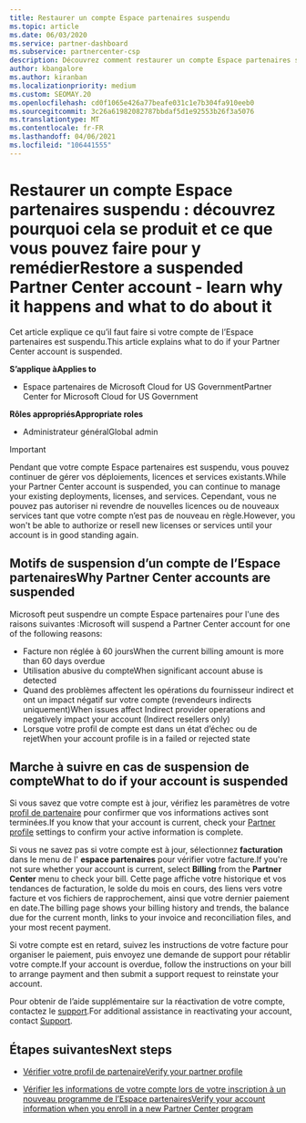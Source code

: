 ```yaml
---
title: Restaurer un compte Espace partenaires suspendu
ms.topic: article
ms.date: 06/03/2020
ms.service: partner-dashboard
ms.subservice: partnercenter-csp
description: Découvrez comment restaurer un compte Espace partenaires suspendu, pourquoi un compte peut être suspendu et comment utiliser votre compte pendant la suspension.
author: kbangalore
ms.author: kiranban
ms.localizationpriority: medium
ms.custom: SEOMAY.20
ms.openlocfilehash: cd0f1065e426a77beafe031c1e7b304fa910eeb0
ms.sourcegitcommit: 3c26a61982082787bbdaf5d1e92553b26f3a5076
ms.translationtype: MT
ms.contentlocale: fr-FR
ms.lasthandoff: 04/06/2021
ms.locfileid: "106441555"
---
```

# <a name="restore-a-suspended-partner-center-account---learn-why-it-happens-and-what-to-do-about-it"></a><span data-ttu-id="29a17-103">Restaurer un compte Espace partenaires suspendu : découvrez pourquoi cela se produit et ce que vous pouvez faire pour y remédier</span><span class="sxs-lookup"><span data-stu-id="29a17-103">Restore a suspended Partner Center account - learn why it happens and what to do about it</span></span>

<span data-ttu-id="29a17-104">Cet article explique ce qu’il faut faire si votre compte de l’Espace partenaires est suspendu.</span><span class="sxs-lookup"><span data-stu-id="29a17-104">This article explains what to do if your Partner Center account is suspended.</span></span>

<span data-ttu-id="29a17-105">**S’applique à**</span><span class="sxs-lookup"><span data-stu-id="29a17-105">**Applies to**</span></span>

- <span data-ttu-id="29a17-106">Espace partenaires de Microsoft Cloud for US Government</span><span class="sxs-lookup"><span data-stu-id="29a17-106">Partner Center for Microsoft Cloud for US Government</span></span>

<span data-ttu-id="29a17-107">**Rôles appropriés**</span><span class="sxs-lookup"><span data-stu-id="29a17-107">**Appropriate roles**</span></span>

- <span data-ttu-id="29a17-108">Administrateur général</span><span class="sxs-lookup"><span data-stu-id="29a17-108">Global admin</span></span>


> [!IMPORTANT]  
> <span data-ttu-id="29a17-109">Pendant que votre compte Espace partenaires est suspendu, vous pouvez continuer de gérer vos déploiements, licences et services existants.</span><span class="sxs-lookup"><span data-stu-id="29a17-109">While your Partner Center account is suspended, you can continue to manage your existing deployments, licenses, and services.</span></span> <span data-ttu-id="29a17-110">Cependant, vous ne pouvez pas autoriser ni revendre de nouvelles licences ou de nouveaux services tant que votre compte n’est pas de nouveau en règle.</span><span class="sxs-lookup"><span data-stu-id="29a17-110">However, you won't be able to authorize or resell new licenses or services until your account is in good standing again.</span></span>

## <a name="why-partner-center-accounts-are-suspended"></a><span data-ttu-id="29a17-111">Motifs de suspension d’un compte de l’Espace partenaires</span><span class="sxs-lookup"><span data-stu-id="29a17-111">Why Partner Center accounts are suspended</span></span>

<span data-ttu-id="29a17-112">Microsoft peut suspendre un compte Espace partenaires pour l'une des raisons suivantes :</span><span class="sxs-lookup"><span data-stu-id="29a17-112">Microsoft will suspend a Partner Center account for one of the following reasons:</span></span>

- <span data-ttu-id="29a17-113">Facture non réglée à 60 jours</span><span class="sxs-lookup"><span data-stu-id="29a17-113">When the current billing amount is more than 60 days overdue</span></span>
- <span data-ttu-id="29a17-114">Utilisation abusive du compte</span><span class="sxs-lookup"><span data-stu-id="29a17-114">When significant account abuse is detected</span></span>
- <span data-ttu-id="29a17-115">Quand des problèmes affectent les opérations du fournisseur indirect et ont un impact négatif sur votre compte (revendeurs indirects uniquement)</span><span class="sxs-lookup"><span data-stu-id="29a17-115">When issues affect Indirect provider operations and negatively impact your account (Indirect resellers only)</span></span>
- <span data-ttu-id="29a17-116">Lorsque votre profil de compte est dans un état d’échec ou de rejet</span><span class="sxs-lookup"><span data-stu-id="29a17-116">When your account profile is in a failed or rejected state</span></span>

## <a name="what-to-do-if-your-account-is-suspended"></a><span data-ttu-id="29a17-117">Marche à suivre en cas de suspension de compte</span><span class="sxs-lookup"><span data-stu-id="29a17-117">What to do if your account is suspended</span></span>

<span data-ttu-id="29a17-118">Si vous savez que votre compte est à jour, vérifiez les paramètres de votre [profil de partenaire](https://partner.microsoft.com/pcv/accountsettings/partnerprofile) pour confirmer que vos informations actives sont terminées.</span><span class="sxs-lookup"><span data-stu-id="29a17-118">If you know that your account is current, check your [Partner profile](https://partner.microsoft.com/pcv/accountsettings/partnerprofile) settings to confirm your active information is complete.</span></span> 

<span data-ttu-id="29a17-119">Si vous ne savez pas si votre compte est à jour, sélectionnez **facturation** dans le menu de l' **espace partenaires** pour vérifier votre facture.</span><span class="sxs-lookup"><span data-stu-id="29a17-119">If you're not sure whether your account is current, select **Billing** from the **Partner Center** menu to check your bill.</span></span> <span data-ttu-id="29a17-120">Cette page affiche votre historique et vos tendances de facturation, le solde du mois en cours, des liens vers votre facture et vos fichiers de rapprochement, ainsi que votre dernier paiement en date.</span><span class="sxs-lookup"><span data-stu-id="29a17-120">The billing page shows your billing history and trends, the balance due for the current month, links to your invoice and reconciliation files, and your most recent payment.</span></span>

<span data-ttu-id="29a17-121">Si votre compte est en retard, suivez les instructions de votre facture pour organiser le paiement, puis envoyez une demande de support pour rétablir votre compte.</span><span class="sxs-lookup"><span data-stu-id="29a17-121">If your account is overdue, follow the instructions on your bill to arrange payment and then submit a support request to reinstate your account.</span></span> 

<span data-ttu-id="29a17-122">Pour obtenir de l’aide supplémentaire sur la réactivation de votre compte, contactez le [support](https://partner.microsoft.com/dashboard/support/csp/servicerequests/create).</span><span class="sxs-lookup"><span data-stu-id="29a17-122">For additional assistance in reactivating your account, contact [Support](https://partner.microsoft.com/dashboard/support/csp/servicerequests/create).</span></span>

## <a name="next-steps"></a><span data-ttu-id="29a17-123">Étapes suivantes</span><span class="sxs-lookup"><span data-stu-id="29a17-123">Next steps</span></span>

- [<span data-ttu-id="29a17-124">Vérifier votre profil de partenaire</span><span class="sxs-lookup"><span data-stu-id="29a17-124">Verify your partner profile</span></span>](update-your-partner-profile.md)

- [<span data-ttu-id="29a17-125">Vérifier les informations de votre compte lors de votre inscription à un nouveau programme de l’Espace partenaires</span><span class="sxs-lookup"><span data-stu-id="29a17-125">Verify your account information when you enroll in a new Partner Center program</span></span>](verification-responses.md)
